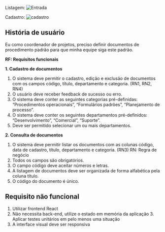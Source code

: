 Listagem:
![Entrada](https://i.imgur.com/leQcAqy.png)

Cadastro:
![cadastro](https://i.imgur.com/Vf68bge.png)

## História de usuário

Eu como coordenador de projetos, preciso definir documentos de procedimento padrão para que minha equipe siga este padrão.

**RF: Requisitos funcionais**

**1. Cadastro de documentos**

1. O sistema deve permitir o cadastro, edição e exclusão de documentos com os campos código, título, departamento e categoria. (RN1, RN2, RN4)
2. O usuário deve receber feedback de sucesso ou erro.
3. O sistema deve conter as seguintes categorias pré-definidas: “Procedimentos
operacionais”, “Formulários padrões”, “Planejamento de processo”.
4. O sistema deve conter os seguintes departamentos pré-definidos:
“Desenvolvimento”, “Comercial”, “Suporte”.
5. Deve ser permitido selecionar um ou mais departamentos.

**2. Consulta de documentos**

1. O sistema deve permitir listar os documentos com as colunas código, data de cadastro, título, departamento e categoria. (RN3)
RN: Regra de negócio
1. Todos os campos são obrigatórios.
2. O campo código deve aceitar números e letras.
3. A listagem de documentos deve ser organizada de forma alfabética pela coluna título.
4. O código do documento é único.

## Requisito não funcional

1. Utilizar frontend React
2. Não necessita back-end, utilize o estado em memória da aplicação 3. Aplicar testes unitários em pelo menos uma situação
4. A interface visual deve ser responsiva
